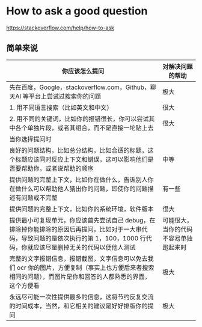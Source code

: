 # How to ask a good question

https://stackoverflow.com/help/how-to-ask

## 简单来说

| 你应该怎么提问 | 对解决问题的帮助 |
| --- | --- |
| 先在百度，Google，stackoverflow.com，Github，聊天AI 等平台上尝试过搜索你的问题 | 极大 |
| 1. 用不同语言搜索（比如英文和中文）| 很大 |
| 2. 用不同的关键词，比如你的报错很长，你可以尝试其中各个单独片段，或者其组合，而不是直接一坨贴上去 | 很大 |
| 当你选择提问时 | |
| 良好的问题结构，比如总分结构，比如合适的标题，这个标题应该同时反应上下文和错误，这可以影响他们是否要帮助你，或者说帮助的顺序 | 中等 |
| 提供问题的完整上下文，比如你在做什么，告诉别人你在做什么可以帮助他人猜出你的问题，即使你的问题描述有问题或不完整 | 有一些 |
| 提供问题的完整上下文，比如你的系统环境，软件版本 | 很大 |
| 提供最小可复现单元，你应该首先尝试自己 debug，在排除掉你能排除的原因后再提问，比如对于一大串代码，导致问题的是依次执行的第 1，100，1000 行代码，你就应该尽量删掉无关的代码以便他人测试 | 可能很大，当你的代码不容易单独跑起来时 |
| 完整的文字报错信息，报错截图，文字信息可以免去我们 ocr 你的图片，方便复制（事实上也方便后来者搜索相同的问题），而图片是你和回答的人都熟悉的界面，这个方便看 | 极大 |
| 永远尽可能一次性提供最多的信息，这将节约反复交流的时间成本，当然，和它相关的建议是好好排版你的提问 | 极大 |
